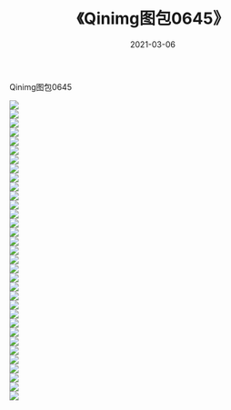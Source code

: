 ﻿---
layout: post
title:  《Qinimg图包0645》
date:   2021-03-06
img: http://imgx.orgx.ga/Qinimg图包/Qinimg图包0645/000.jpg
categories: [美女, 清纯, 唯美]
---

Qinimg图包0645

 ![](http://imgx.orgx.ga/Qinimg图包/Qinimg图包0645/001.jpg) <br>![](http://imgx.orgx.ga/Qinimg图包/Qinimg图包0645/002.jpg) <br>![](http://imgx.orgx.ga/Qinimg图包/Qinimg图包0645/003.jpg) <br>![](http://imgx.orgx.ga/Qinimg图包/Qinimg图包0645/004.jpg) <br>![](http://imgx.orgx.ga/Qinimg图包/Qinimg图包0645/005.jpg) <br>![](http://imgx.orgx.ga/Qinimg图包/Qinimg图包0645/006.jpg) <br>![](http://imgx.orgx.ga/Qinimg图包/Qinimg图包0645/007.jpg) <br>![](http://imgx.orgx.ga/Qinimg图包/Qinimg图包0645/008.jpg) <br>![](http://imgx.orgx.ga/Qinimg图包/Qinimg图包0645/009.jpg) <br>![](http://imgx.orgx.ga/Qinimg图包/Qinimg图包0645/010.jpg) <br>![](http://imgx.orgx.ga/Qinimg图包/Qinimg图包0645/011.jpg) <br>![](http://imgx.orgx.ga/Qinimg图包/Qinimg图包0645/012.jpg) <br>![](http://imgx.orgx.ga/Qinimg图包/Qinimg图包0645/013.jpg) <br>![](http://imgx.orgx.ga/Qinimg图包/Qinimg图包0645/014.jpg) <br>![](http://imgx.orgx.ga/Qinimg图包/Qinimg图包0645/015.jpg) <br>![](http://imgx.orgx.ga/Qinimg图包/Qinimg图包0645/016.jpg) <br>![](http://imgx.orgx.ga/Qinimg图包/Qinimg图包0645/017.jpg) <br>![](http://imgx.orgx.ga/Qinimg图包/Qinimg图包0645/018.jpg) <br>![](http://imgx.orgx.ga/Qinimg图包/Qinimg图包0645/019.jpg) <br>![](http://imgx.orgx.ga/Qinimg图包/Qinimg图包0645/020.jpg) <br>![](http://imgx.orgx.ga/Qinimg图包/Qinimg图包0645/021.jpg) <br>![](http://imgx.orgx.ga/Qinimg图包/Qinimg图包0645/022.jpg) <br>![](http://imgx.orgx.ga/Qinimg图包/Qinimg图包0645/023.jpg) <br>![](http://imgx.orgx.ga/Qinimg图包/Qinimg图包0645/024.jpg) <br>![](http://imgx.orgx.ga/Qinimg图包/Qinimg图包0645/025.jpg) <br>![](http://imgx.orgx.ga/Qinimg图包/Qinimg图包0645/026.jpg) <br>![](http://imgx.orgx.ga/Qinimg图包/Qinimg图包0645/027.jpg) <br>![](http://imgx.orgx.ga/Qinimg图包/Qinimg图包0645/028.jpg) <br>![](http://imgx.orgx.ga/Qinimg图包/Qinimg图包0645/029.jpg) <br>![](http://imgx.orgx.ga/Qinimg图包/Qinimg图包0645/030.jpg) <br>![](http://imgx.orgx.ga/Qinimg图包/Qinimg图包0645/031.jpg) <br>![](http://imgx.orgx.ga/Qinimg图包/Qinimg图包0645/032.jpg) <br>![](http://imgx.orgx.ga/Qinimg图包/Qinimg图包0645/033.jpg) <br>